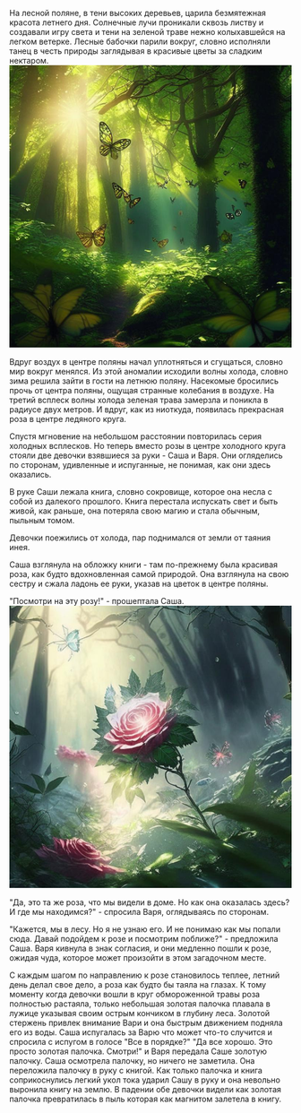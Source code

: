 На лесной поляне, в тени высоких деревьев, царила безмятежная красота летнего дня. Солнечные лучи проникали сквозь листву и создавали игру света и тени на зеленой траве нежно колыхавшейся на легком ветерке. Лесные бабочки парили вокруг, словно исполняли танец в честь природы заглядывая в красивые цветы за сладким нектаром.
![Лес](../utils/images/Часть%201:%20Лесной%20алекорн/Лес1.jpeg)

Вдруг воздух в центре поляны начал уплотняться и сгущаться, словно мир вокруг менялся. Из этой аномалии исходили волны холода, словно зима решила зайти в гости на летнюю поляну. Насекомые бросились прочь от центра поляны, ощущая странные колебания в воздухе. На третий всплеск волны холода зеленая трава замерзла и поникла в радиусе двух метров. И вдруг, как из ниоткуда, появилась прекрасная роза в центре ледяного круга.

Спустя мгновение на небольшом расстоянии повторилась серия холодных всплесков. Но теперь вместо розы в центре холодного круга стояли две девочки взявшиеся за руки - Саша и Варя. Они огляделись по сторонам, удивленные и испуганные, не понимая, как они здесь оказались.

В руке Саши лежала книга, словно сокровище, которое она несла с собой из далекого прошлого. Книга перестала испускать свет и быть живой, как раньше, она потеряла свою магию и стала обычным, пыльным томом.

Девочки поежились от холода, пар поднимался от земли от таяния инея.

Саша взглянула на обложку книги - там по-прежнему была красивая роза, как будто вдохновленная самой природой. Она взглянула на свою сестру и сжала ладонь ее руки, указав на цветок в центре поляны. 

"Посмотри на эту розу!" - прошептала Саша.
![Роза](../utils/images/Часть%201:%20Лесной%20алекорн/Роза_в_лесу.jpg)

"Да, это та же роза, что мы видели в доме. Но как она оказалась здесь? И где мы находимся?" - спросила Варя, оглядываясь по сторонам.

"Кажется, мы в лесу. Но я не узнаю его. И не понимаю как мы попали сюда. Давай подойдем к розе и посмотрим поближе?" - предложила Саша. Варя кивнула в знак согласия, и они медленно пошли к розе, ожидая чуда, которое может произойти в этом загадочном месте.

С каждым шагом по направлению к розе становилось теплее, летний день делал свое дело, а роза как будто бы таяла на глазах. К тому моменту когда девочки вошли в круг обмороженной травы роза полностью растаяла, только небольшая золотая палочка плавала в лужице указывая своим острым кончиком в глубину леса.
Золотой стержень привлек внимание Вари и она быстрым движением подняла его из воды. Саша испугалась за Варю что может что-то случится и спросила с испугом в голосе "Все в порядке?"
"Да все хорошо. Это просто золотая палочка. Смотри!" и Варя передала Саше золотую палочку. Саша осмотрела палочку, но ничего не заметила. Она переложила палочку в руку с книгой. Как только палочка и книга соприкоснулись легкий укол тока ударил Сашу в руку и она невольно выронила книгу на землю.
В падении обе девочки видели как золотая палочка превратилась в пыль которая как магнитом залетела в книгу.







